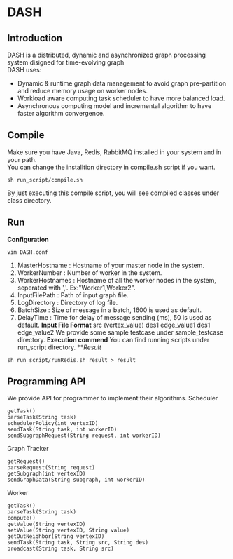 # DASH
## Introduction
DASH is a distributed, dynamic and asynchronized graph processing system disigned for time-evolving graph     
DASH uses:
* Dynamic & runtime graph data management to avoid graph pre-partition and reduce memory usage on worker nodes.
* Workload aware computing task scheduler to have more balanced load.
* Asynchronous computing model and incremental algorithm to have faster algorithm convergence.
## Compile
Make sure you have Java, Redis, RabbitMQ installed in your system and in your path.      
You can change the installtion directory in compile.sh script if you want.
```javascript=
sh run_script/compile.sh
```
By just executing this compile script, you will see compiled classes under class directory. 
## Run
**Configuration**
```javascript=
vim DASH.conf
```
1. MasterHostname : Hostname of your master node in the system.
2. WorkerNumber : Number of worker in the system.
3. WorkerHostnames : Hostname of all the worker nodes in the system, seperated with ','. Ex:"Worker1,Worker2".
4. InputFilePath : Path of input graph file.
5. LogDirectory : Directory of log file.
6. BatchSize : Size of message in a batch, 1600 is used as default.
7. DelayTime : Time for delay of message sending (ms), 50 is used as default.
**Input File Format**
src (vertex_value) des1 edge_value1 des1 edge_value2
We provide some sample testcase under sample_testcase directory.
**Execution commend**
You can find running scripts under run_script directory.
***Result*
```javascript=
sh run_script/runRedis.sh result > result
```
## Programming API
We provide API for programmer to implement their algorithms.
Scheduler
```javascript=
getTask()
parseTask(String task)
schedulerPolicy(int vertexID)
sendTask(String task, int workerID)
sendSubgraphRequest(String request, int workerID)
```
Graph Tracker
```javascript=
getRequest()
parseRequest(String request)
getSubgraph(int vertexID)
sendGraphData(String subgraph, int workerID)
```
Worker
```javascript=
getTask()
parseTask(String task)
compute()
getValue(String vertexID)
setValue(String vertexID, String value)
getOutNeighbor(String vertexID)
sendTask(String task, String src, String des)
broadcast(String task, String src)
```





